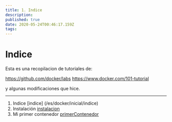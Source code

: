 ```yaml
---
title: 1. Indice
description: 
published: true
date: 2020-05-24T00:46:17.159Z
tags: 
---
```


# Indice

Esta es una recopilacion de tutoriales de:

https://github.com/docker/labs
https://www.docker.com/101-tutorial

y algunas modificaciones que hice.



---

1. Indice [indice] (/es/docker/inicial/indice)
2. Instalación [instalacion](/es/docker/inicial/instalacion)
3. Mi primer contenedor [primerContenedor](/es/docker/inicial/primerContenedor)